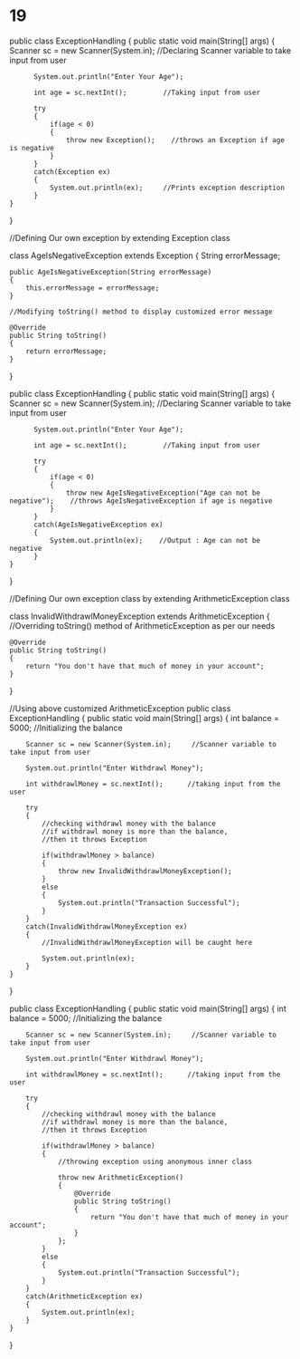 # 19
public class ExceptionHandling
{
    public static void main(String[] args)
    {
          Scanner sc = new Scanner(System.in);  //Declaring Scanner variable to take input from user
 
          System.out.println("Enter Your Age");
 
          int age = sc.nextInt();         //Taking input from user
 
          try
          {
              if(age < 0)
              {
                  throw new Exception();    //throws an Exception if age is negative
              }
          }
          catch(Exception ex)
          {
              System.out.println(ex);     //Prints exception description
          }
    }
}


//Defining Our own exception by extending Exception class
 
class AgeIsNegativeException extends Exception
{
    String errorMessage;
 
    public AgeIsNegativeException(String errorMessage)
    {
        this.errorMessage = errorMessage;
    }
 
    //Modifying toString() method to display customized error message
 
    @Override
    public String toString()
    {
        return errorMessage;
    }
}


public class ExceptionHandling
{
    public static void main(String[] args)
    {
          Scanner sc = new Scanner(System.in);  //Declaring Scanner variable to take input from user
 
          System.out.println("Enter Your Age");
 
          int age = sc.nextInt();         //Taking input from user
 
          try
          {
              if(age < 0)
              {
                  throw new AgeIsNegativeException("Age can not be negative");    //throws AgeIsNegativeException if age is negative
              }
          }
          catch(AgeIsNegativeException ex)
          {
              System.out.println(ex);    //Output : Age can not be negative
          }
    }
}


//Defining Our own exception class by extending ArithmeticException class
 
class InvalidWithdrawlMoneyException extends ArithmeticException
{
    //Overriding toString() method of ArithmeticException as per our needs
 
    @Override
    public String toString()
    {
        return "You don't have that much of money in your account";
    }
}
 
//Using above customized ArithmeticException
public class ExceptionHandling
{
    public static void main(String[] args)
    {
        int balance = 5000;            //Initializing the balance
 
        Scanner sc = new Scanner(System.in);     //Scanner variable to take input from user
 
        System.out.println("Enter Withdrawl Money");
 
        int withdrawlMoney = sc.nextInt();      //taking input from the user
 
        try
        {
            //checking withdrawl money with the balance
            //if withdrawl money is more than the balance,
            //then it throws Exception
 
            if(withdrawlMoney > balance)
            {
                throw new InvalidWithdrawlMoneyException();
            }
            else
            {
                System.out.println("Transaction Successful");
            }
        }
        catch(InvalidWithdrawlMoneyException ex)
        {
            //InvalidWithdrawlMoneyException will be caught here
 
            System.out.println(ex);
        }
    }
}


public class ExceptionHandling
{
    public static void main(String[] args)
    {
        int balance = 5000;            //Initializing the balance
 
        Scanner sc = new Scanner(System.in);     //Scanner variable to take input from user
 
        System.out.println("Enter Withdrawl Money");
 
        int withdrawlMoney = sc.nextInt();      //taking input from the user
 
        try
        {
            //checking withdrawl money with the balance
            //if withdrawl money is more than the balance,
            //then it throws Exception
 
            if(withdrawlMoney > balance)
            {
                //throwing exception using anonymous inner class
 
                throw new ArithmeticException()
                {
                    @Override
                    public String toString()
                    {
                        return "You don't have that much of money in your account";
                    }
                };
            }
            else
            {
                System.out.println("Transaction Successful");
            }
        }
        catch(ArithmeticException ex)
        {
            System.out.println(ex);
        }
    }
}

